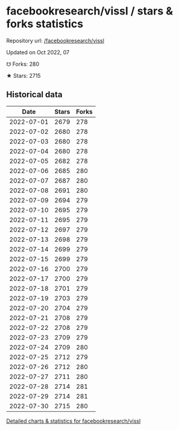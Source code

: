 # facebookresearch/vissl / stars & forks statistics

Repository url: [/facebookresearch/vissl](https://github.com/facebookresearch/vissl)

Updated on Oct 2022, 07

☋ Forks: 280

★ Stars: 2715

## Historical data
| Date | Stars | Forks |
|------|-------|-------|
| 2022-07-01 | 2679 | 278 | 
| 2022-07-02 | 2680 | 278 | 
| 2022-07-03 | 2680 | 278 | 
| 2022-07-04 | 2680 | 278 | 
| 2022-07-05 | 2682 | 278 | 
| 2022-07-06 | 2685 | 280 | 
| 2022-07-07 | 2687 | 280 | 
| 2022-07-08 | 2691 | 280 | 
| 2022-07-09 | 2694 | 279 | 
| 2022-07-10 | 2695 | 279 | 
| 2022-07-11 | 2695 | 279 | 
| 2022-07-12 | 2697 | 279 | 
| 2022-07-13 | 2698 | 279 | 
| 2022-07-14 | 2699 | 279 | 
| 2022-07-15 | 2699 | 279 | 
| 2022-07-16 | 2700 | 279 | 
| 2022-07-17 | 2700 | 279 | 
| 2022-07-18 | 2701 | 279 | 
| 2022-07-19 | 2703 | 279 | 
| 2022-07-20 | 2704 | 279 | 
| 2022-07-21 | 2708 | 279 | 
| 2022-07-22 | 2708 | 279 | 
| 2022-07-23 | 2709 | 279 | 
| 2022-07-24 | 2709 | 280 | 
| 2022-07-25 | 2712 | 279 | 
| 2022-07-26 | 2712 | 280 | 
| 2022-07-27 | 2711 | 280 | 
| 2022-07-28 | 2714 | 281 | 
| 2022-07-29 | 2714 | 281 | 
| 2022-07-30 | 2715 | 280 | 


[Detailed charts & statistics for facebookresearch/vissl](https://reviewgithub.com/rep/facebookresearch/vissl)
